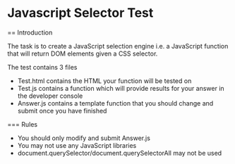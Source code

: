 Javascript Selector Test
========================

== Introduction

The task is to create a JavaScript selection engine i.e. a JavaScript function that will return DOM elements given a CSS selector.

The test contains 3 files
 - Test.html contains the HTML your function will be tested on
 - Test.js contains a function which will provide results for your answer in the developer console
 - Answer.js contains a template function that you should change and submit once you have finished

=== Rules
 -  You should only modify and submit Answer.js
 -  You may not use any JavaScript libraries
 - document.querySelector/document.querySelectorAll may not be used
